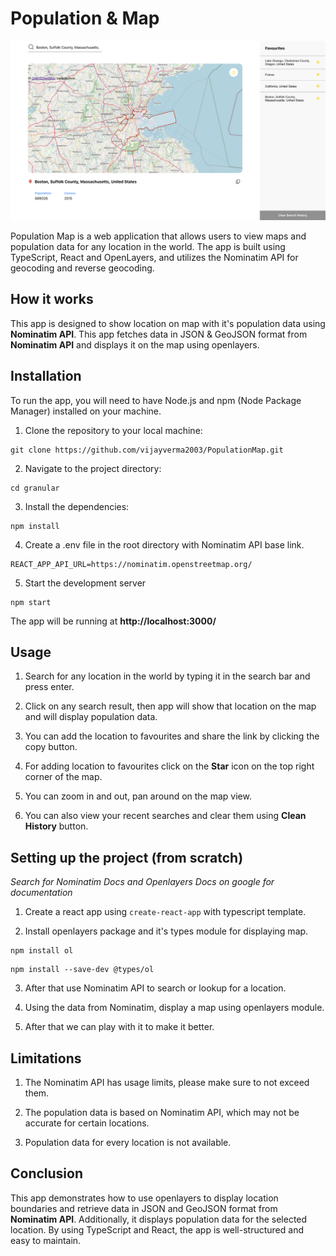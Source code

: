 # Population & Map

![Population Map displaying boston on map and it's population!](https://github.com/vijayverma2003/PopulationMap/blob/main/src/images/app.png)

Population Map is a web application that allows users to view maps and population data for any location in the world. The app is built using TypeScript, React and OpenLayers, and utilizes the Nominatim API for geocoding and reverse geocoding.

## How it works

This app is designed to show location on map with it's population data using **Nominatim API**. This app fetches data in JSON & GeoJSON format 
from **Nominatim API** and displays it on the map using openlayers.


## Installation

To run the app, you will need to have Node.js and npm (Node Package Manager) installed on your machine.

1. Clone the repository to your local machine:

```console
git clone https://github.com/vijayverma2003/PopulationMap.git
```

2. Navigate to the project directory:

```console
cd granular
```

3. Install the dependencies:

```console
npm install
```

4. Create a .env file in the root directory with Nominatim API base link.

```env
REACT_APP_API_URL=https://nominatim.openstreetmap.org/
```

5. Start the development server

```console
npm start
```

The app will be running at **http://localhost:3000/**


## Usage

1. Search for any location in the world by typing it in the search bar and press enter.

2. Click on any search result, then app will show that location on the map and will display population data. 

3. You can add the location to favourites and share the link by clicking the copy button.

4. For adding location to favourites click on the **Star** icon on the top right corner of the map.

5. You can zoom in and out, pan around on the map view.

6. You can also view your recent searches and clear them using **Clean History** button.


## Setting up the project (from scratch)

*Search for Nominatim Docs and Openlayers Docs on google for documentation*

1. Create a react app using `create-react-app` with typescript template.

2. Install openlayers package and it's types module for displaying map.

```console
npm install ol
```

```console
npm install --save-dev @types/ol
```

3. After that use Nominatim API to search or lookup for a location.

4. Using the data from Nominatim, display a map using openlayers module. 

5. After that we can play with it to make it better.


## Limitations

1. The Nominatim API has usage limits, please make sure to not exceed them.

2. The population data is based on Nominatim API, which may not be accurate for certain locations.

3. Population data for every location is not available.

## Conclusion

This app demonstrates how to use openlayers to display location boundaries and retrieve data in JSON and GeoJSON format from **Nominatim API**. Additionally, it displays population data for the selected location. By using TypeScript and React, the app is well-structured and easy to maintain.
